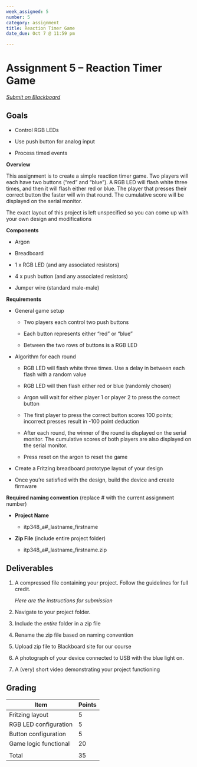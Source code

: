 ```yaml
---
week_assigned: 5
number: 5
category: assignment
title: Reaction Timer Game
date_due: Oct 7 @ 11:59 pm

---
```


Assignment 5 – Reaction Timer Game
==================================

*[Submit on Blackboard](https://blackboard.usc.edu)*


Goals
-----

-   Control RGB LEDs

-   Use push button for analog input

-   Process timed events

**Overview**

This assignment is to create a simple reaction timer game. Two players will each
have two buttons (“red” and “blue”). A RGB LED will flash white three times, and
then it will flash either red or blue. The player that presses their correct
button the faster will win that round. The cumulative score will be displayed on
the serial monitor.

The exact layout of this project is left unspecified so you can come up with
your own design and modifications

**Components**

-   Argon

-   Breadboard

-   1 x RGB LED (and any associated resistors)

-   4 x push button (and any associated resistors)

-   Jumper wire (standard male-male)

**Requirements**

-   General game setup

    -   Two players each control two push buttons

    -   Each button represents either “red” or “blue”

    -   Between the two rows of buttons is a RGB LED

-   Algorithm for each round

    -   RGB LED will flash white three times. Use a delay in between each flash
        with a random value

    -   RGB LED will then flash either red or blue (randomly chosen)

    -   Argon will wait for either player 1 or player 2 to press the correct
        button

    -   The first player to press the correct button scores 100 points;
        incorrect presses result in -100 point deduction

    -   After each round, the winner of the round is displayed on the serial
        monitor. The cumulative scores of both players are also displayed on the
        serial monitor.

    -   Press reset on the argon to reset the game

-   Create a Fritzing breadboard prototype layout of your design

-   Once you’re satisfied with the design, build the device and create firmware

**Required naming convention** (replace \# with the current assignment number)

-   **Project Name**

    -   itp348_a\#_lastname_firstname

-   **Zip File** (include entire project folder)

    -   itp348_a\#_lastname_firstname.zip

Deliverables
------------

1.  A compressed file containing your project. Follow the guidelines for full
    credit.

    *Here are the instructions for submission*

2.  Navigate to your project folder.

3.  Include the *entire* folder in a zip file

4.  Rename the zip file based on naming convention

5.  Upload zip file to Blackboard site for our course

6.  A photograph of your device connected to USB with the blue light on.

7.  A (very) short video demonstrating your project functioning

Grading
-------

| Item                  | Points |
|-----------------------|--------|
| Fritzing layout       | 5      |
| RGB LED configuration | 5      |
| Button configuration  | 5      |
| Game logic functional | 20     |
|                       |        |
| Total                 | 35     |
